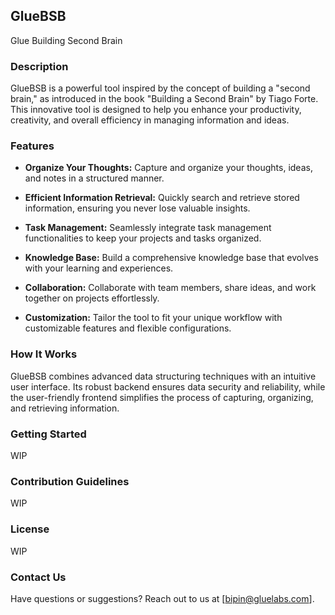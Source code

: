 ## GlueBSB

Glue Building Second Brain

### Description

GlueBSB is a powerful tool inspired by the concept of building a "second brain," as introduced in the book "Building a Second Brain" by Tiago Forte. This innovative tool is designed to help you enhance your productivity, creativity, and overall efficiency in managing information and ideas.

### Features

- **Organize Your Thoughts:** Capture and organize your thoughts, ideas, and notes in a structured manner.
- **Efficient Information Retrieval:** Quickly search and retrieve stored information, ensuring you never lose valuable insights.

- **Task Management:** Seamlessly integrate task management functionalities to keep your projects and tasks organized.

- **Knowledge Base:** Build a comprehensive knowledge base that evolves with your learning and experiences.

- **Collaboration:** Collaborate with team members, share ideas, and work together on projects effortlessly.

- **Customization:** Tailor the tool to fit your unique workflow with customizable features and flexible configurations.

### How It Works

GlueBSB combines advanced data structuring techniques with an intuitive user interface. Its robust backend ensures data security and reliability, while the user-friendly frontend simplifies the process of capturing, organizing, and retrieving information.

### Getting Started

WIP

### Contribution Guidelines

WIP

### License

WIP

### Contact Us

Have questions or suggestions? Reach out to us at [bipin@gluelabs.com].
